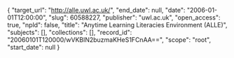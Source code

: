 {
  "target_url": "http://alle.uwl.ac.uk/", 
  "end_date": null, 
  "date": "2006-01-01T12:00:00", 
  "slug": 60588227, 
  "publisher": "uwl.ac.uk", 
  "open_access": true, 
  "npld": false, 
  "title": "Anytime Learning Literacies Environment (ALLE)", 
  "subjects": [], 
  "collections": [], 
  "record_id": "20060101T120000/wVKBlN2buzmaKHeS1FCnAA==", 
  "scope": "root", 
  "start_date": null
}

